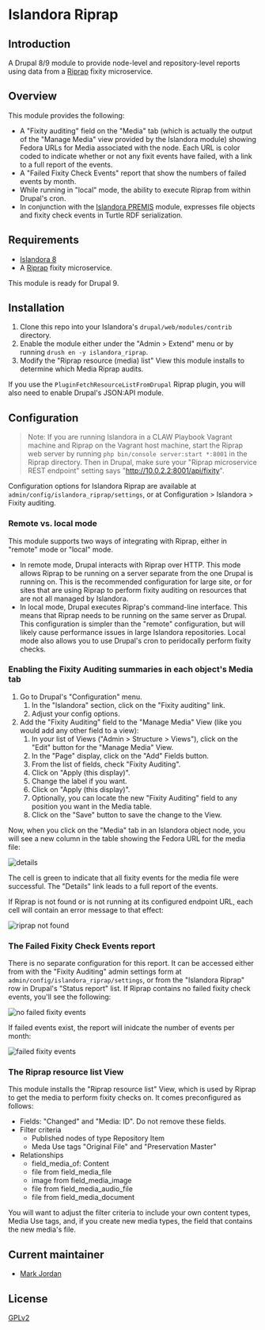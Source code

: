 # Islandora Riprap

## Introduction

A Drupal 8/9 module to provide node-level and repository-level reports using data from a [Riprap](https://github.com/mjordan/riprap) fixity microservice.

## Overview

This module provides the following:

* A "Fixity auditing" field on the "Media" tab (which is actually the output of the "Manage Media" view provided by the Islandora module) showing Fedora URLs for Media associated with the node. Each URL is color coded to indicate whether or not any fixit events have failed, with a link to a full report of the events.
* A "Failed Fixity Check Events" report that show the numbers of failed events by month.
* While running in "local" mode, the ability to execute Riprap from within Drupal's cron.
* In conjunction with the [Islandora PREMIS](https://github.com/mjordan/islandora_premis) module, expresses file objects and fixity check events in Turtle RDF serialization.

## Requirements

* [Islandora 8](https://github.com/Islandora/islandora)
* A [Riprap](https://github.com/mjordan/riprap) fixity microservice.

This module is ready for Drupal 9.

## Installation

1. Clone this repo into your Islandora's `drupal/web/modules/contrib` directory.
1. Enable the module either under the "Admin > Extend" menu or by running `drush en -y islandora_riprap`.
1. Modify the "Riprap resource (media) list" View this module installs to determine which Media Riprap audits.

If you use the `PluginFetchResourceListFromDrupal` Riprap plugin, you will also need to enable Drupal's JSON:API module.

## Configuration

> Note: If you are running Islandora in a CLAW Playbook Vagrant machine and Riprap on the Vagrant host machine, start the Riprap web server by running `php bin/console server:start *:8001` in the Riprap directory. Then in Drupal, make sure your "Riprap microservice REST endpoint" setting says "http://10.0.2.2:8001/api/fixity".

Configuration options for Islandora Riprap are available at `admin/config/islandora_riprap/settings`, or at Configuration > Islandora > Fixity auditing.

### Remote vs. local mode

This module supports two ways of integrating with Riprap, either in "remote" mode or "local" mode.

* In remote mode, Drupal interacts with Riprap over HTTP. This mode allows Riprap to be running on a server separate from the one Drupal is running on. This is the recommended configuration for large site, or for sites that are using Riprap to perform fixity auditing on resources that are not all managed by Islandora.
* In local mode, Drupal executes Riprap's command-line interface. This means that Riprap needs to be running on the same server as Drupal. This configuration is simpler than the "remote" configuration, but will likely cause performance issues in large Islandora repositories. Local mode also allows you to use Drupal's cron to peridocally perform fixity checks.

### Enabling the Fixity Auditing summaries in each object's Media tab

1. Go to Drupal's "Configuration" menu.
   1. In the "Islandora" section, click on the "Fixity auditing" link.
   1. Adjust your config options.
1. Add the "Fixity Auditing" field to the "Manage Media" View (like you would add any other field to a view):
   1. In your list of Views ("Admin > Structure > Views"), click on the "Edit" button for the "Manage Media" View.
   1. In the "Page" display, click on the "Add" Fields button.
   1. From the list of fields, check "Fixity Auditing".
   1. Click on "Apply (this display)".
   1. Change the label if you want.
   1. Click on "Apply (this display)".
   1. Optionally, you can locate the new "Fixity Auditing" field to any position you want in the Media table.
   1. Click on the "Save" button to save the change to the View.

Now, when you click on the "Media" tab in an Islandora object node, you will see a new column in the table showing the Fedora URL for the media file:

![details](docs/islandora_riprap_details.png)

The cell is green to indicate that all fixity events for the media file were successful. The "Details" link leads to a full report of the events.

If Riprap is not found or is not running at its configured endpoint URL, each cell will contain an error message to that effect:

![riprap not found](docs/riprap_not_found.png)

### The Failed Fixity Check Events report

There is no separate configuration for this report. It can be accessed either from with the "Fixity Auditing" admin settings form at `admin/config/islandora_riprap/settings`, or from the "Islandora Riprap" row in Drupal's "Status report" list. If Riprap contains no failed fixity check events, you'll see the following:

![no failed fixity events](docs/fixity_events_report_no_failures.png)

If failed events exist, the report will inidcate the number of events per month:

![failed fixity events](docs/fixity_events_report_failures.png)

### The Riprap resource list View

This module installs the "Riprap resource list" View, which is used by Riprap to get the media to perform fixity checks on. It comes preconfigured as follows:

* Fields: "Changed" and "Media: ID". Do not remove these fields.
* Filter criteria
  * Published nodes of type Repository Item
  * Meda Use tags "Original File" and "Preservation Master"
* Relationships
  * field_media_of: Content
  * file from field_media_file
  * image from field_media_image
  * file from field_media_audio_file
  * file from field_media_document

You will want to adjust the filter criteria to include your own content types, Media Use tags, and, if you create new media types, the field that contains the new media's file.

## Current maintainer

* [Mark Jordan](https://github.com/mjordan)

## License

[GPLv2](http://www.gnu.org/licenses/gpl-2.0.txt)
